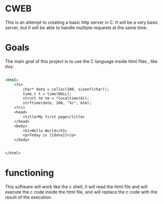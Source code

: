 # CWEB

This is an attempt to creating a basic http server in C.
It will be a very basic server, but it will be able to handle multiple requests at the same time.

# Goals

The main goal of this project is to use the C language inside html files , like this:

```html

<html>
    <?c>
        char* date = calloc(100, sizeof(char));
        time_t t = time(NULL);
        struct tm tm = *localtime(&t);
        strftime(date, 100, "%c", &tm);
    <?c\>
    <head>
        <title>My first page</title>
    </head>
    <body>
        <h1>Hello World</h1>
        <p>Today is {{date}}</p>
    </body>


</html>

```

# functioning

This software will work like the c shell, it will read the html file and will execute the c code inside the html file, and will replace the c code with the result of the execution.
